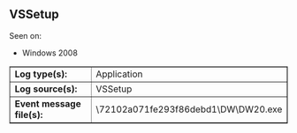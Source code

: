 ## VSSetup

Seen on:
* Windows 2008

<table border="1" class="docutils">
  <tbody>
    <tr>
      <td><b>Log type(s):</b></td>
      <td>Application</td>
    </tr>
    <tr>
      <td><b>Log source(s):</b></td>
      <td>VSSetup</td>
    </tr>
    <tr>
      <td><b>Event message file(s):</b></td>
      <td>\72102a071fe293f86debd1\DW\DW20.exe</td>
    </tr>
  </tbody>
</table>

&nbsp;

